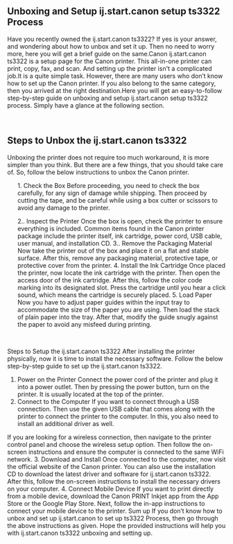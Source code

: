 <h2>Unboxing and Setup ij.start.canon setup ts3322 Process</h2>


<p>Have you recently owned the ij.start.canon ts3322? If yes is your answer, and wondering about how to unbox and set it up. Then no need to worry more, here you will get a brief guide on the same.Canon ij.start.canon ts3322 is a setup page for the Canon printer. This all-in-one printer can print, copy, fax, and scan. And setting up the printer isn't a complicated job.It is a quite simple task. However, there are many users who don’t know how to set up the Canon printer. If you also belong to the same category, then you arrived at the right destination.Here you will get an easy-to-follow step-by-step guide on unboxing and setup ij.start.canon setup ts3322 process. Simply have a glance at the following section.</p>
<br>

<h2>Steps to Unbox the ij.start.canon ts3322</h2>

<p> Unboxing the printer does not require too much workaround, it is more simpler than you think. But there are a few things, that you should take care of. So, follow the below instructions to unbox the Canon printer. </p>

<ol>
<p>1. Check the Box
Before proceeding, you need to check the box carefully, for any sign of damage while shipping. Then proceed by cutting the tape, and be careful while using a box cutter or scissors to avoid any damage to the printer.

2.. Inspect the Printer
Once the box is open, check the printer to ensure everything is included. Common items found in the Canon printer package include the printer itself, ink cartridge, power cord, USB cable, user manual, and installation CD.
3.. Remove the Packaging Material 
Now take the printer out of the box and place it on a flat and stable surface. After this, remove any packaging material, protective tape, or protective cover from the printer. 
4. Install the Ink Cartridge
Once placed the printer, now locate the ink cartridge with the printer. Then open the access door of the ink cartridge. After this, follow the color code marking into its designated slot. Press the cartridge until you hear a click sound, which means the cartridge is securely placed.
5. Load Paper
Now you have to adjust paper guides within the input tray to accommodate the size of the paper you are using. Then load the stack of plain paper into the tray. After that, modify the guide snugly against the paper to avoid any misfeed during printing.</p>

</ol>
<br>


Steps to Setup the ij.start.canon ts3322
After installing the printer physically, now it is time to install the necessary software.  Follow the below step-by-step guide to set up the ij.start.canon ts3322. 
1. Power on the Printer
Connect the power cord of the printer and plug it into a power outlet. Then by pressing the power button, turn on the printer. It is usually located at the top of the printer.
2. Connect to the Computer
If you want to connect through a USB connection. Then use the given USB cable that comes along with the printer to connect the printer to the computer. In this, you also need to install an additional driver as well. 

If you are looking for a wireless connection, then navigate to the printer control panel and choose the wireless setup option. Then follow the on-screen instructions and ensure the computer is connected to the same WiFi network.
3. Download and Install 
Once connected to the computer, now visit the official website of the Canon printer. You can also use the installation CD to download the latest driver and software for ij.start.canon ts3322. After this, follow the on-screen instructions to install the necessary drivers on your computer.
4. Connect Mobile Device
If you want to print directly from a mobile device, download the Canon PRINT Inkjet app from the App Store or the Google Play Store. Next, follow the in-app instructions to connect your mobile device to the printer.
Sum up
If you don’t know how to unbox and set up ij.start.canon to set up ts3322 Process, then go through the above instructions as given. Hope the provided instructions will help you with ij.start.canon ts3322 unboxing and setting up.
